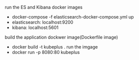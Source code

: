 run the ES and Kibana docker images
- docker-compose -f elasticsearch-docker-compose.yml up
- elasticsearch: localhost:9200
- kibana: localhost:5601

build the application dockwer image(Dockerfile image)
- docker build -t kubeplus .
run the imgage 
- docker run -p 8080:80 kubeplus


